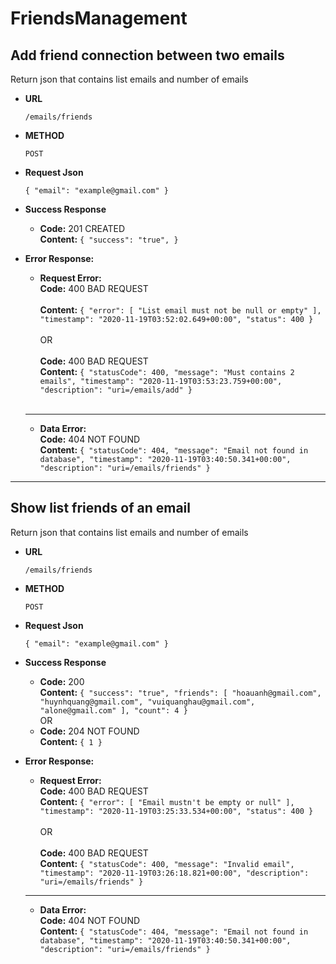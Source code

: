 # FriendsManagement

**Add friend connection between two emails**
----
Return json that contains list emails and number of emails 
* **URL**

   `/emails/friends`
  
* **METHOD**

  `POST`
  
* **Request Json**

  `{
      "email": "example@gmail.com"
  }`
* **Success Response**
   * **Code:** 201 CREATED <br />
   **Content:**
  `{
    "success": "true",
   }`
* **Error Response:**
   * **Request Error:** <br />
             **Code:** 400 BAD REQUEST <br /><br />
             **Content:** 
             `{
                "error": [
                    "List email must not be null or empty"
                ],
                "timestamp": "2020-11-19T03:52:02.649+00:00",
                "status": 400
            }`<br /><br />
               OR<br /><br />
             **Code:** 400 BAD REQUEST <br />
             **Content:** `{
                "statusCode": 400,
                "message": "Must contains 2 emails",
                "timestamp": "2020-11-19T03:53:23.759+00:00",
                "description": "uri=/emails/add"
            }` <br /><br />
  -------
    * **Data Error:** <br />
             **Code:** 404 NOT FOUND <br />
                   **Content:** `{
                      "statusCode": 404,
                      "message": "Email not found in database",
                      "timestamp": "2020-11-19T03:40:50.341+00:00",
                      "description": "uri=/emails/friends"
                  }` <br />
-------------------------------------------------------------
                  
**Show list friends of an email**
----
Return json that contains list emails and number of emails 
* **URL**

   `/emails/friends`
  
* **METHOD**

  `POST`
  
* **Request Json**

  `{
      "email": "example@gmail.com"
  }`
* **Success Response**
   * **Code:** 200 <br />
   **Content:**
  `{
    "success": "true",
    "friends": [
        "hoauanh@gmail.com",
        "huynhquang@gmail.com",
        "vuiquanghau@gmail.com",
        "alone@gmail.com"
    ],
    "count": 4
   }`<br /> OR <br />
   * **Code:** 204 NOT FOUND <br />
   **Content:**
  `{
    1
   }`
* **Error Response:**
   * **Request Error:** <br />
             **Code:** 400 BAD REQUEST <br />
             **Content:** 
             `{
                "error": [
                    "Email mustn't be empty or null"
                ],
                "timestamp": "2020-11-19T03:25:33.534+00:00",
                "status": 400
               }`<br /><br />
               OR 
               <br /> <br />
             **Code:** 400 BAD REQUEST <br />
             **Content:** `{
             "statusCode": 400,
             "message": "Invalid email",
             "timestamp": "2020-11-19T03:26:18.821+00:00",
             "description": "uri=/emails/friends"
            }` <br />
   --------
    * **Data Error:** <br />
             **Code:** 404 NOT FOUND <br />
                   **Content:** `{
                      "statusCode": 404,
                      "message": "Email not found in database",
                      "timestamp": "2020-11-19T03:40:50.341+00:00",
                      "description": "uri=/emails/friends"
                  }` <br />
                 

